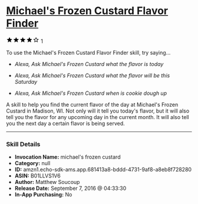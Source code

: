 # [Michael's Frozen Custard Flavor Finder](http://alexa.amazon.com/#skills/amzn1.echo-sdk-ams.app.681413a8-bddd-4731-9af8-a8eb8f728280)
![4 stars](../../images/ic_star_black_18dp_1x.png)![4 stars](../../images/ic_star_black_18dp_1x.png)![4 stars](../../images/ic_star_black_18dp_1x.png)![4 stars](../../images/ic_star_black_18dp_1x.png)![4 stars](../../images/ic_star_border_black_18dp_1x.png) 1

To use the Michael's Frozen Custard Flavor Finder skill, try saying...

* *Alexa, Ask Michael's Frozen Custard what the flavor is today*

* *Alexa, Ask Michael's Frozen Custard what the flavor will be this Saturday*

* *Alexa, Ask Michael's Frozen Custard when is cookie dough up*

A skill to help you find the current flavor of the day at Michael's Frozen Custard in Madison, WI. Not only will it tell you today's flavor, but it will also tell you the flavor for any upcoming day in the current month. It will also tell you the next day a certain flavor is being served.

***

### Skill Details

* **Invocation Name:** michael's frozen custard
* **Category:** null
* **ID:** amzn1.echo-sdk-ams.app.681413a8-bddd-4731-9af8-a8eb8f728280
* **ASIN:** B01LLVS1V6
* **Author:** Matthew Soucoup
* **Release Date:** September 7, 2016 @ 04:33:30
* **In-App Purchasing:** No
